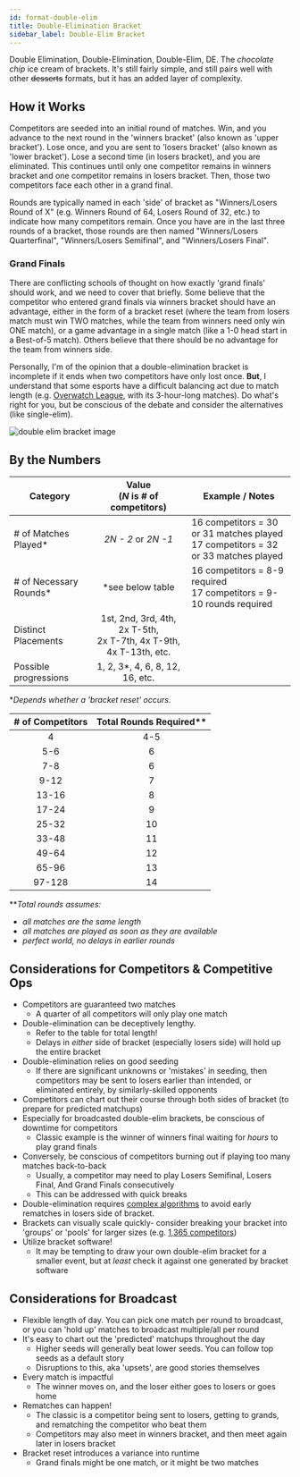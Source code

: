 ```yaml
---
id: format-double-elim
title: Double-Elimination Bracket
sidebar_label: Double-Elim Bracket
---
```


Double Elimination, Double-Elimination, Double-Elim, DE.
The *chocolate chip* ice cream of brackets.
It's still fairly simple, and still pairs well with other ~~desserts~~ formats,
 but it has an added layer of complexity.

## How it Works

Competitors are seeded into an initial round of matches.
Win, and you advance to the next round in the 'winners bracket' (also known as 'upper bracket').
Lose once, and you are sent to 'losers bracket' (also known as 'lower bracket').
Lose a second time (in losers bracket), and you are eliminated.
This continues until only one competitor remains in winners bracket
 and one competitor remains in losers bracket.
Then, those two competitors face each other in a grand final.

Rounds are typically named in each 'side' of bracket as "Winners/Losers Round of X" (e.g. Winners Round of 64, Losers Round of 32, etc.) to indicate how many competitors
 remain.
Once you have are in the last three rounds of a bracket, those rounds are then named "Winners/Losers Quarterfinal", "Winners/Losers Semifinal", and "Winners/Losers Final".

### Grand Finals

There are conflicting schools of thought on how exactly 'grand finals' should work, and we need to cover that briefly.
Some believe that the competitor who entered grand finals via winners bracket should have an advantage, either in the form of a bracket reset (where the team from losers match must win TWO matches, while the team from winners need only win ONE match), or a game advantage in a single match
 (like a 1-0 head start in a Best-of-5 match).
Others believe that there should be no advantage for the team from winners side.

Personally, I'm of the opinion that a double-elimination bracket is incomplete if it ends when two competitors have only lost once.
**But**, I understand that some esports have a difficult balancing act due to match length (e.g. [Overwatch League](https://www.ggrecon.com/articles/were-the-vancouver-titans-done-dirty), with its 3-hour-long matches).
Do what's right for you, but be conscious of the debate and consider the alternatives (like single-elim).

![double elim bracket image](https://cdn.discordapp.com/attachments/823694422155329556/823694464333250631/unknown.png)

## By the Numbers

| Category              |      Value <br />(*N* is # of competitors)                |   Example / Notes |
| -------------         | :-----------:             | ----- |
| # of Matches Played*   | *2N - 2* or *2N -1*       | 16 competitors = 30 or 31 matches played <br />17 competitors = 32 or 33 matches played |
| # of Necessary Rounds* | *see below table          | 16 competitors = 8-9 required <br /> 17 competitors = 9-10 rounds required |
| Distinct Placements   |   1st, 2nd, 3rd, 4th, 2x T-5th,<br />2x T-7th, 4x T-9th, 4x T-13th, etc.       |   |
| Possible progressions | 1, 2, 3*, 4, 6, 8, 12, 16, etc.   |

**Depends whether a 'bracket reset' occurs.*

| # of Competitors  | Total Rounds Required**|
| :-------:         |   :-------:           |
| 4                 | 4-5                   |
| 5-6               | 6                     |
| 7-8               | 6                     |
| 9-12              | 7                     |
| 13-16             | 8                     |
| 17-24             | 9                     |
| 25-32             | 10                    |
| 33-48             | 11                    |
| 49-64             | 12                    |
| 65-96             | 13                    |
| 97-128            | 14                    |

***Total rounds assumes:*

* *all matches are the same length*
* *all matches are played as soon as they are available*
* *perfect world, no delays in earlier rounds*

## Considerations for Competitors & Competitive Ops

* Competitors are guaranteed two matches
  * A quarter of all competitors will only play one match
* Double-elimination can be deceptively lengthy.
  * Refer to the table for total length!
  * Delays in *either* side of bracket (especially losers side) will hold up the entire bracket
* Double-elimination relies on good seeding
  * If there are significant unknowns or 'mistakes' in seeding, then competitors may be sent to losers earlier than intended, or eliminated entirely,
    by similarly-skilled opponents
* Competitors can chart out their course through both sides of bracket (to prepare for predicted matchups)
* Especially for broadcasted double-elim brackets, be conscious of downtime for competitors
  * Classic example is the winner of winners final waiting for *hours* to play grand finals
* Conversely, be conscious of competitors burning out if playing too many matches back-to-back
  * Usually, a competitor may need to play Losers Semifinal, Losers Final, And Grand Finals consecutively
  * This can be addressed with quick breaks
* Double-elimination requires [complex algorithms](https://blog.smash.gg/changes-in-the-world-of-brackets-695ecb777a4c) to avoid early rematches in losers side of bracket.
* Brackets can visually scale quickly- consider breaking your bracket into 'groups' or 'pools' for larger sizes (e.g. [1,365 competitors](https://smash.gg/tournament/genesis-5/event/melee-singles/brackets))
* Utilize bracket software!
  * It may be tempting to draw your own double-elim bracket for a smaller event, but at *least* check it against one generated by bracket software

## Considerations for Broadcast

* Flexible length of day. You can pick one match per round to broadcast, or you can 'hold up' matches to broadcast multiple/all per round
* It's easy to chart out the 'predicted' matchups throughout the day
  * Higher seeds will generally beat lower seeds. You can follow top seeds as a default story
  * Disruptions to this, aka 'upsets', are good stories themselves
* Every match is impactful
  * The winner moves on, and the loser either goes to losers or goes home
* Rematches can happen!
  * The classic is a competitor being sent to losers, getting to grands, and rematching the competitor who beat them
  * Competitors may also meet in winners bracket, and then meet again later in losers bracket 
* Bracket reset introduces a variance into runtime
  * Grand finals might be one match, or it might be two matches
